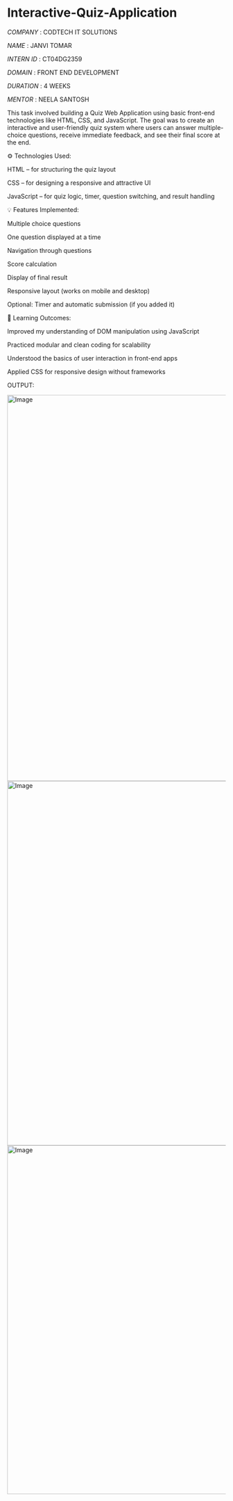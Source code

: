 # Interactive-Quiz-Application

*COMPANY* : CODTECH IT SOLUTIONS

*NAME* : JANVI TOMAR

*INTERN ID* : CT04DG2359

*DOMAIN* : FRONT END DEVELOPMENT

*DURATION* : 4 WEEKS

*MENTOR* : NEELA SANTOSH

This task involved building a Quiz Web Application using basic front-end technologies like HTML, CSS, and JavaScript. The goal was to create an interactive and user-friendly quiz system where users can answer multiple-choice questions, receive immediate feedback, and see their final score at the end.

⚙️ Technologies Used:

HTML – for structuring the quiz layout

CSS – for designing a responsive and attractive UI

JavaScript – for quiz logic, timer, question switching, and result handling

💡 Features Implemented:

Multiple choice questions

One question displayed at a time

Navigation through questions

Score calculation

Display of final result

Responsive layout (works on mobile and desktop)

Optional: Timer and automatic submission (if you added it)

📌 Learning Outcomes:

Improved my understanding of DOM manipulation using JavaScript

Practiced modular and clean coding for scalability

Understood the basics of user interaction in front-end apps

Applied CSS for responsive design without frameworks

OUTPUT: 

<img width="1685" height="889" alt="Image" src="https://github.com/user-attachments/assets/13cdb949-4ef9-4087-89b9-4dbecbb136fd" />
<img width="1686" height="839" alt="Image" src="https://github.com/user-attachments/assets/9b5b08d4-b606-4127-b630-84308ea590d7" />
<img width="1637" height="803" alt="Image" src="https://github.com/user-attachments/assets/feb8bd6d-f377-4e04-a7f0-df8a955f4203" />






